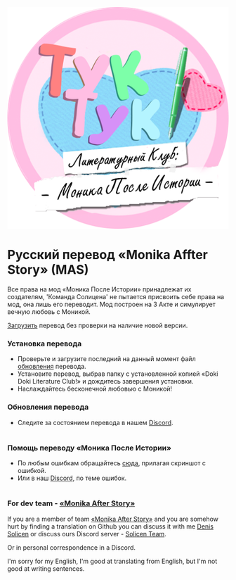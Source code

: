 
![alt text](https://raw.githubusercontent.com/DenisSolicen/MAS-Russifier/master/github_images/rus_logo_mas.png)
# Русский перевод «Monika Affter Story» (MAS)
 
Все права на мод «Моника После Истории» принадлежат их создателям, 'Команда Солицена' не пытается присвоить себе права на мод, она лишь его переводит. Мод построен на 3 Акте и симулирует вечную любовь с Моникой.

[Загрузить](https://github.com/DenisSolicen/MAS-Russifier/releases/download/v0.8.2/DDLC_MAS_Russian.Update.0.8.2.zip) перевод без проверки на наличие новой версии.

### Установка перевода
* Проверьте и загрузите последний на данный момент файл [обновления](https://github.com/DenisSolicen/MAS-Russifier/releases) перевода.
* Установите перевод, выбрав папку с установленной копией «Doki Doki Literature Club!» и дождитесь завершения установки.
* Наслаждайтесь бесконечной любовью с Моникой!
### Обновления перевода
* Следите за состоянием перевода в нашем [Discord](https://discord.gg/ZJ3SQpV).
#
### Помощь переводу «Моника После Истории»
* По любым ошибкам обращайтесь [сюда](vk.com/solicent), прилагая скриншот с ошибкой.
* Или в наш [Discord](https://discord.gg/x2YHXwB), по теме ошибок.
#
### For dev team - [«Monika After Story»](https://github.com/Monika-After-Story)
If you are a member of team [«Monika After Story»](https://github.com/Monika-After-Story) and you are somehow hurt by finding a translation on Github you can discuss it with me [Denis Solicen](https://twitter.com/DenisSolicen) or discuss ours Discord server - [Solicen Team](discord.gg/GehqMVw).

Or in personal correspondence in a Discord.

I'm sorry for my English, I'm good at translating from English, but I'm not good at writing sentences.



